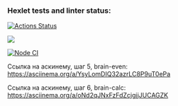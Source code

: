 ### Hexlet tests and linter status:
[![Actions Status](https://github.com/artm73/frontend-project-lvl1/workflows/hexlet-check/badge.svg)](https://github.com/artm73/frontend-project-lvl1/actions)

<a href="https://codeclimate.com/github/codeclimate/codeclimate/maintainability"><img src="https://api.codeclimate.com/v1/badges/a99a88d28ad37a79dbf6/maintainability" /></a>

[![Node CI](https://github.com/artm73/frontend-project-lvl1/actions/workflows/linter-check.yml/badge.svg?branch=main)](https://github.com/artm73/frontend-project-lvl1/actions/workflows/linter-check.yml)

Ссылка на аскинему, шаг 5, brain-even: https://asciinema.org/a/YsyLomDIQ32azrLC8P9uT0ePa

Ссылка на аскинему, шаг 6, brain-calc: https://asciinema.org/a/oNd2qJNxFzFdZcjgjjJUCAGZK